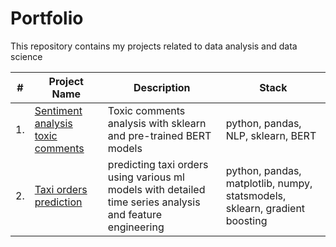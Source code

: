# Portfolio

This repository contains my projects related to data analysis and data science

| #    | Project Name                | Description                                                     | Stack                                                         |
| ---- | --------------------------- | --------------------------------------------------------------- | ------------------------------------------------------------- |
| 1.   | [Sentiment analysis toxic comments](https://github.com/) | Toxic comments analysis with sklearn and pre-trained BERT models | python, pandas, NLP, sklearn, BERT |
| 2.   | [Taxi orders prediction](https://github.com/) | predicting taxi orders using various ml models with detailed time series analysis and feature engineering | python, pandas, matplotlib, numpy, statsmodels, sklearn, gradient boosting |